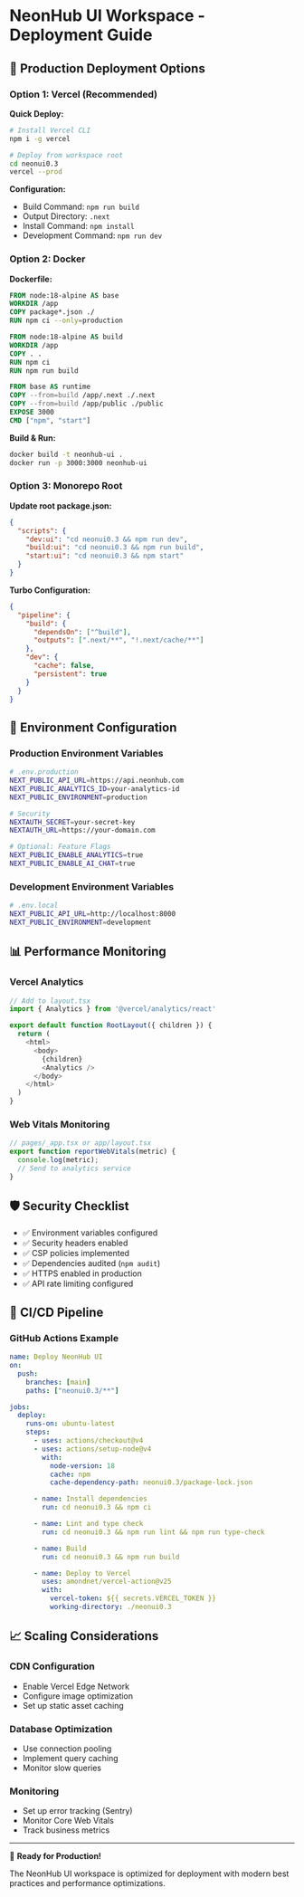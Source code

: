 # NeonHub UI Workspace - Deployment Guide

## 🚀 Production Deployment Options

### Option 1: Vercel (Recommended)

**Quick Deploy:**

```bash
# Install Vercel CLI
npm i -g vercel

# Deploy from workspace root
cd neonui0.3
vercel --prod
```

**Configuration:**

- Build Command: `npm run build`
- Output Directory: `.next`
- Install Command: `npm install`
- Development Command: `npm run dev`

### Option 2: Docker

**Dockerfile:**

```dockerfile
FROM node:18-alpine AS base
WORKDIR /app
COPY package*.json ./
RUN npm ci --only=production

FROM node:18-alpine AS build
WORKDIR /app
COPY . .
RUN npm ci
RUN npm run build

FROM base AS runtime
COPY --from=build /app/.next ./.next
COPY --from=build /app/public ./public
EXPOSE 3000
CMD ["npm", "start"]
```

**Build & Run:**

```bash
docker build -t neonhub-ui .
docker run -p 3000:3000 neonhub-ui
```

### Option 3: Monorepo Root

**Update root package.json:**

```json
{
  "scripts": {
    "dev:ui": "cd neonui0.3 && npm run dev",
    "build:ui": "cd neonui0.3 && npm run build",
    "start:ui": "cd neonui0.3 && npm start"
  }
}
```

**Turbo Configuration:**

```json
{
  "pipeline": {
    "build": {
      "dependsOn": ["^build"],
      "outputs": [".next/**", "!.next/cache/**"]
    },
    "dev": {
      "cache": false,
      "persistent": true
    }
  }
}
```

## 🔧 Environment Configuration

### Production Environment Variables

```bash
# .env.production
NEXT_PUBLIC_API_URL=https://api.neonhub.com
NEXT_PUBLIC_ANALYTICS_ID=your-analytics-id
NEXT_PUBLIC_ENVIRONMENT=production

# Security
NEXTAUTH_SECRET=your-secret-key
NEXTAUTH_URL=https://your-domain.com

# Optional: Feature Flags
NEXT_PUBLIC_ENABLE_ANALYTICS=true
NEXT_PUBLIC_ENABLE_AI_CHAT=true
```

### Development Environment Variables

```bash
# .env.local
NEXT_PUBLIC_API_URL=http://localhost:8000
NEXT_PUBLIC_ENVIRONMENT=development
```

## 📊 Performance Monitoring

### Vercel Analytics

```typescript
// Add to layout.tsx
import { Analytics } from '@vercel/analytics/react'

export default function RootLayout({ children }) {
  return (
    <html>
      <body>
        {children}
        <Analytics />
      </body>
    </html>
  )
}
```

### Web Vitals Monitoring

```typescript
// pages/_app.tsx or app/layout.tsx
export function reportWebVitals(metric) {
  console.log(metric);
  // Send to analytics service
}
```

## 🛡️ Security Checklist

- ✅ Environment variables configured
- ✅ Security headers enabled
- ✅ CSP policies implemented
- ✅ Dependencies audited (`npm audit`)
- ✅ HTTPS enabled in production
- ✅ API rate limiting configured

## 🔄 CI/CD Pipeline

### GitHub Actions Example

```yaml
name: Deploy NeonHub UI
on:
  push:
    branches: [main]
    paths: ["neonui0.3/**"]

jobs:
  deploy:
    runs-on: ubuntu-latest
    steps:
      - uses: actions/checkout@v4
      - uses: actions/setup-node@v4
        with:
          node-version: 18
          cache: npm
          cache-dependency-path: neonui0.3/package-lock.json

      - name: Install dependencies
        run: cd neonui0.3 && npm ci

      - name: Lint and type check
        run: cd neonui0.3 && npm run lint && npm run type-check

      - name: Build
        run: cd neonui0.3 && npm run build

      - name: Deploy to Vercel
        uses: amondnet/vercel-action@v25
        with:
          vercel-token: ${{ secrets.VERCEL_TOKEN }}
          working-directory: ./neonui0.3
```

## 📈 Scaling Considerations

### CDN Configuration

- Enable Vercel Edge Network
- Configure image optimization
- Set up static asset caching

### Database Optimization

- Use connection pooling
- Implement query caching
- Monitor slow queries

### Monitoring

- Set up error tracking (Sentry)
- Monitor Core Web Vitals
- Track business metrics

---

🎯 **Ready for Production!**

The NeonHub UI workspace is optimized for deployment with modern best practices and performance optimizations.
